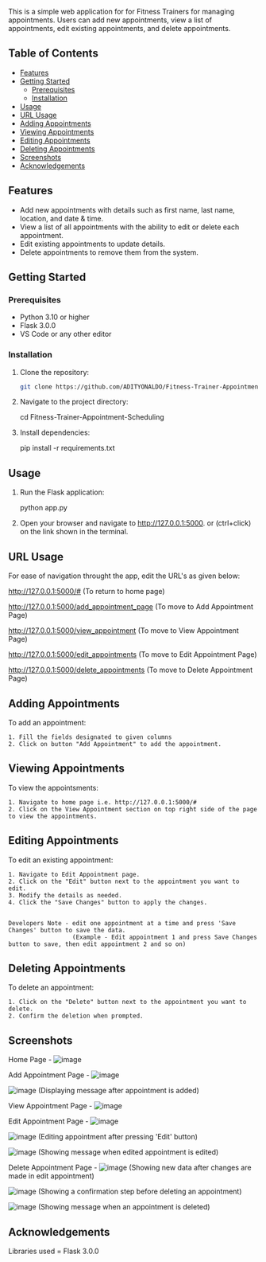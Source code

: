 This is a simple web application for for Fitness Trainers for managing appointments. Users can add new appointments, view a list of appointments, edit existing appointments, and delete appointments.

## Table of Contents

- [Features](#features)
- [Getting Started](#getting-started)
  - [Prerequisites](#prerequisites)
  - [Installation](#installation)
- [Usage](#usage)
- [URL Usage](#url-usage)
- [Adding Appointments](#adding-appointments)
- [Viewing Appointments](#viewing-appointments)
- [Editing Appointments](#editing-appointments)
- [Deleting Appointments](#deleting-appointments)
- [Screenshots](#screenshots)
- [Acknowledgements](#acknowledgements)

## Features

- Add new appointments with details such as first name, last name, location, and date & time.
- View a list of all appointments with the ability to edit or delete each appointment.
- Edit existing appointments to update details.
- Delete appointments to remove them from the system.

## Getting Started

### Prerequisites

- Python 3.10 or higher
- Flask 3.0.0
- VS Code or any other editor

### Installation

1. Clone the repository:

   ```bash
   git clone https://github.com/ADITYONALDO/Fitness-Trainer-Appointment-Scheduling.git


2. Navigate to the project directory:

    cd Fitness-Trainer-Appointment-Scheduling

3. Install dependencies:

    pip install -r requirements.txt




## Usage

1. Run the Flask application:

    python app.py

2. Open your browser and navigate to http://127.0.0.1:5000. or (ctrl+click) on the link shown in the terminal.



## URL Usage

For ease of navigation throught the app, edit the URL's as given below:


http://127.0.0.1:5000/#   (To return to home page)

http://127.0.0.1:5000/add_appointment_page  (To move to Add Appointment Page)

http://127.0.0.1:5000/view_appointment      (To move to View Appointment Page)

http://127.0.0.1:5000/edit_appointments     (To move to Edit Appointment Page)

http://127.0.0.1:5000/delete_appointments   (To move to Delete Appointment Page)



## Adding Appointments

To add an appointment:

    1. Fill the fields designated to given columns
    2. Click on button "Add Appointment" to add the appointment.


## Viewing Appointments

To view the appointsments:

    1. Navigate to home page i.e. http://127.0.0.1:5000/#
    2. Click on the View Appointment section on top right side of the page to view the appointments.


## Editing Appointments

To edit an existing appointment:

    1. Navigate to Edit Appointment page.
    2. Click on the "Edit" button next to the appointment you want to edit.
    3. Modify the details as needed.
    4. Click the "Save Changes" button to apply the changes.


    Developers Note - edit one appointment at a time and press 'Save Changes' button to save the data. 
                      (Example - Edit appointment 1 and press Save Changes button to save, then edit appointment 2 and so on)
             


## Deleting Appointments

To delete an appointment:

    1. Click on the "Delete" button next to the appointment you want to delete.
    2. Confirm the deletion when prompted.




## Screenshots

Home Page - 
![image](https://github.com/ADITYONALDO/Fitness-Trainer-Appointment-Scheduling/assets/91738311/356c61a5-380f-4d45-b357-d610e465f791)


Add Appointment Page - 
![image](https://github.com/ADITYONALDO/Fitness-Trainer-Appointment-Scheduling/assets/91738311/f9570d63-8187-44fb-ab60-36b392877add)

![image](https://github.com/ADITYONALDO/Fitness-Trainer-Appointment-Scheduling/assets/91738311/3d09867b-48be-4366-a895-3f5ca5a95e2c)  (Displaying message after appointment is added)


View Appointment Page - 
![image](https://github.com/ADITYONALDO/Fitness-Trainer-Appointment-Scheduling/assets/91738311/840b5639-2d23-4f9e-b854-393fb6e0427b)


Edit Appointment Page - 
![image](https://github.com/ADITYONALDO/Fitness-Trainer-Appointment-Scheduling/assets/91738311/819c781a-6346-479d-9b67-b46966f5b944)

![image](https://github.com/ADITYONALDO/Fitness-Trainer-Appointment-Scheduling/assets/91738311/fc174c6a-0870-4b05-a42e-c3bd66206281)  (Editing appointment after pressing 'Edit' button)

![image](https://github.com/ADITYONALDO/Fitness-Trainer-Appointment-Scheduling/assets/91738311/e7f55b9e-19f7-45d4-a05e-7c8a5dd6c0c1)  (Showing message when edited appointment is edited)



Delete Appointment Page - 
![image](https://github.com/ADITYONALDO/Fitness-Trainer-Appointment-Scheduling/assets/91738311/06794453-fd86-442a-b62f-49f183b06b09)  (Showing new data after changes are made in edit appointment)

![image](https://github.com/ADITYONALDO/Fitness-Trainer-Appointment-Scheduling/assets/91738311/9f1e31ae-71bf-49c7-a00b-f3ea700fef62)  (Showing a confirmation step before deleting an appointment)

![image](https://github.com/ADITYONALDO/Fitness-Trainer-Appointment-Scheduling/assets/91738311/3cb5bf98-c3bb-4d90-98dd-cd1bb107ab61)  (Showing message when an appointment is deleted)




## Acknowledgements

Libraries used = Flask 3.0.0
